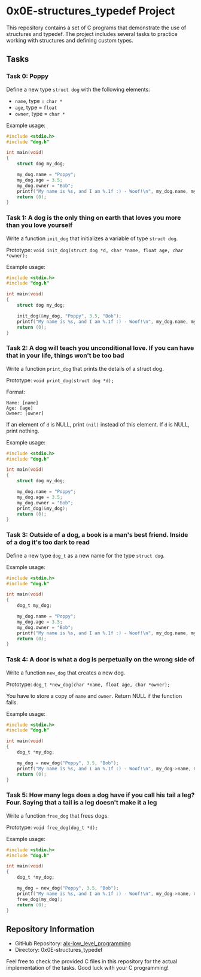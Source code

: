 # 0x0E-structures_typedef Project

This repository contains a set of C programs that demonstrate the use of structures and typedef. The project includes several tasks to practice working with structures and defining custom types.

## Tasks

### Task 0: Poppy

Define a new type `struct dog` with the following elements:

- `name`, type = `char *`
- `age`, type = `float`
- `owner`, type = `char *`

Example usage:
```c
#include <stdio.h>
#include "dog.h"

int main(void)
{
    struct dog my_dog;

    my_dog.name = "Poppy";
    my_dog.age = 3.5;
    my_dog.owner = "Bob";
    printf("My name is %s, and I am %.1f :) - Woof!\n", my_dog.name, my_dog.age);
    return (0);
}
```

### Task 1: A dog is the only thing on earth that loves you more than you love yourself

Write a function `init_dog` that initializes a variable of type `struct dog`.

Prototype: `void init_dog(struct dog *d, char *name, float age, char *owner);`

Example usage:
```c
#include <stdio.h>
#include "dog.h"

int main(void)
{
    struct dog my_dog;

    init_dog(&my_dog, "Poppy", 3.5, "Bob");
    printf("My name is %s, and I am %.1f :) - Woof!\n", my_dog.name, my_dog.age);
    return (0);
}
```

### Task 2: A dog will teach you unconditional love. If you can have that in your life, things won't be too bad

Write a function `print_dog` that prints the details of a struct dog.

Prototype: `void print_dog(struct dog *d);`

Format: 
```
Name: [name]
Age: [age]
Owner: [owner]
```

If an element of `d` is NULL, print `(nil)` instead of this element. If `d` is NULL, print nothing.

Example usage:
```c
#include <stdio.h>
#include "dog.h"

int main(void)
{
    struct dog my_dog;

    my_dog.name = "Poppy";
    my_dog.age = 3.5;
    my_dog.owner = "Bob";
    print_dog(&my_dog);
    return (0);
}
```

### Task 3: Outside of a dog, a book is a man's best friend. Inside of a dog it's too dark to read

Define a new type `dog_t` as a new name for the type `struct dog`.

Example usage:
```c
#include <stdio.h>
#include "dog.h"

int main(void)
{
    dog_t my_dog;

    my_dog.name = "Poppy";
    my_dog.age = 3.5;
    my_dog.owner = "Bob";
    printf("My name is %s, and I am %.1f :) - Woof!\n", my_dog.name, my_dog.age);
    return (0);
}
```

### Task 4: A door is what a dog is perpetually on the wrong side of

Write a function `new_dog` that creates a new dog.

Prototype: `dog_t *new_dog(char *name, float age, char *owner);`

You have to store a copy of `name` and `owner`. Return NULL if the function fails.

Example usage:
```c
#include <stdio.h>
#include "dog.h"

int main(void)
{
    dog_t *my_dog;

    my_dog = new_dog("Poppy", 3.5, "Bob");
    printf("My name is %s, and I am %.1f :) - Woof!\n", my_dog->name, my_dog->age);
    return (0);
}
```

### Task 5: How many legs does a dog have if you call his tail a leg? Four. Saying that a tail is a leg doesn't make it a leg

Write a function `free_dog` that frees dogs.

Prototype: `void free_dog(dog_t *d);`

Example usage:
```c
#include <stdio.h>
#include "dog.h"

int main(void)
{
    dog_t *my_dog;

    my_dog = new_dog("Poppy", 3.5, "Bob");
    printf("My name is %s, and I am %.1f :) - Woof!\n", my_dog->name, my_dog->age);
    free_dog(my_dog);
    return (0);
}
```

## Repository Information

- GitHub Repository: [alx-low_level_programming](https://github.com/Rugwiroparfait/alx-low_level_programming)
- Directory: 0x0E-structures_typedef

Feel free to check the provided C files in this repository for the actual implementation of the tasks. Good luck with your C programming!

